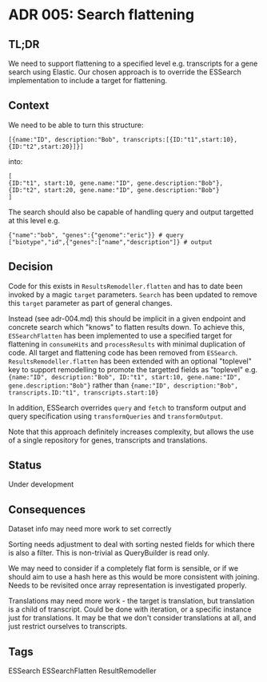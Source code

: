 # ADR 005: Search flattening

## TL;DR

We need to support flattening to a specified level e.g. transcripts for a gene search using Elastic. Our chosen approach is to override the ESSearch implementation to include a target for flattening.

## Context

We need to be able to turn this structure:
```
[{name:"ID", description:"Bob", transcripts:[{ID:"t1",start:10},{ID:"t2",start:20}]}]
```
into:
```
[
{ID:"t1", start:10, gene.name:"ID", gene.description:"Bob"},
{ID:"t2", start:20, gene.name:"ID", gene.description:"Bob"}
]
```

The search should also be capable of handling query and output targetted at this level e.g.
```
{"name":"bob", "genes":{"genome":"eric"}} # query
["biotype","id",{"genes":["name","description"]} # output
```

## Decision

Code for this exists in `ResultsRemodeller.flatten` and has to date been invoked by a magic `target` parameters. `Search` has been updated to remove this `target` parameter as part of general changes.

Instead (see adr-004.md) this should be implicit in a given endpoint and concrete search which "knows" to flatten results down. To achieve this, `ESSearchFlatten` has been implemented to use a specified target for flattening in `consumeHits` and `processResults` with minimal duplication of code. All target and flattening code has been removed from `ESSearch`. `ResultsRemodeller.flatten` has been extended with an optional "toplevel" key to support remodelling to promote the targetted fields as "toplevel" e.g.
```{name:"ID", description:"Bob", ID:"t1", start:10, gene.name:"ID", gene.description:"Bob"}```
rather than
```{name:"ID", description:"Bob", transcripts.ID:"t1", transcripts.start:10}```

In addition, ESSearch overrides `query` and `fetch` to transform output and query specification using `transformQueries` and `transformOutput`.

Note that this approach definitely increases complexity, but allows the use of a single repository for genes, transcripts and translations.

## Status
Under development

## Consequences
Dataset info may need more work to set correctly

Sorting needs adjustment to deal with sorting nested fields for which there is also a filter. This is non-trivial as QueryBuilder is read only.

We may need to consider if a completely flat form is sensible, or if we should aim to use a hash here as this would be more consistent with joining. Needs to be revisited once array representation is investigated properly.

Translations may need more work - the target is translation, but translation is a child of transcript. Could be done with iteration, or a specific instance just for translations. It may be that we don't consider translations at all, and just restrict ourselves to transcripts.

## Tags
ESSearch ESSearchFlatten ResultRemodeller